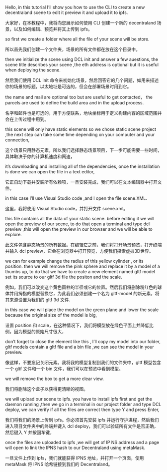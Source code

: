 Hello, in this tutorial I’ll show you how to use the CLI to create a new decentraland scene to edit it preview it and upload it to ipfs.

大家好，在本教程中，我将向您展示如何使用 CLI 创建一个新的 decentraland 场景，以及如何编辑、预览并将其上传到 ipfs。

so first we create a folder where all the file of your scene will be store.

所以首先我们创建一个文件夹，场景的所有文件都在放在这个目录中。

then we initialize the scene using DCL init and answer a few auestions, the scene title describes your scene ,the eth address is optional but it is useful when deploying the scene.

然后我们使用 DCL init 命令来初始化场景，然后回答它的几个问题，如用来描述你的场景的标题，以太地址是可选的，但会在部署场景时用到它。

the name and mail are optional too but are useful to get contacted， the parcels are used to define the build area and in the upload process.

名字和邮件也是可选的，用于方便联系，地块坐标用于定义构建内容的区域范围并会在上传过程中用到。

this scene will only have static elements so we chose static scene project ,the next step can take some time depending on your computer and your connection,

这个场景只用静态元素，所以我们选择静态场景项目，下一步可能需要一些时间，具体取决于你的计算机速度和网速，

it’s downloading and installing all of the dependencies, once the installation is done we can open the file in a text editor,

它正自动下载并安装所有依赖项，一旦安装完成，我们可以在文本编辑器中打开文件。

in this case I’ll use Visual Studio code ,and I open the file scene.XML.

这里，我将使用 Visual Studio code，并打开文件 scene.xml。

this file contains all the data of your static scene. before editing it we will open the preview of our scene, to do that open a terminal and type dcl preview ,this will open the preview in our browser and we will be able to explore.

此文件包含静态场景的所有数据。在编辑它之前，我们将打开场景预览，打开终端并输入 dcl preview，它会在浏览器中打开预览，方便我们探索虚拟3D世界。

we can for example change the radius of this yellow cylinder , or its position. then we will remove the pink sphere and replace it by a model of a thumbs up, to do that we have to create a new element named gltf model set its source to our gltf 3d file the positon and the scale.

例如，我们可以改变这个黄色圆柱的半径或它的位置。然后我们将删除粉红色的球体并用拇指的模型替换它，为此我们必须创建一个名为 gltf-model 的新元素，将其来源设置为我们的 gltf 3d 文件.

in this case we will place the model on the green plane and lower the scale because the original size of the model is big,

设置 position 和 scale，在这种情况下，我们将模型放在绿色平面上并降低比例，因为模型的原始尺寸很大，

don’t forget to close the element like this , I’ll copy my model into our folder, gltf models contain a gltf file and a bin file ,we can see the model in your preview.

像这样，不要忘记关闭元素。我将我的模型复制到我们的文件夹中，gltf 模型包含一个 gltf 文件和一个 bin 文件，我们可以在预览中看到模型。

we will remove the box to get a more clear view.

我们将删除这个盒子以获得更清晰的视图。

we will upload our scene to ipfs. you have to install ipfs first and get the daemon running ,then we go in a terminal in our project folder and type DCL deploy, we can verify if all the files are correct then type Y and press Enter,

我们将我们的场景上传到 ipfs。你必须首先安装 ipfs 并运行守护进程，然后我们进入项目文件夹中的终端并键入 dcl deploy，我们可以验证所有文件是否正确，然后键入 Y 并按回车键，

once the files are uploaded to ipfs ,we will get of IP NS address and a page will open to link the IPNS hash to our Decentraland using metaMask.

一旦文件上传到 ipfs，我们就能获得 IPNS 地址，并打开一个页面，使用 metaMask 将 IPNS 哈希链接到我们的 Decentraland。